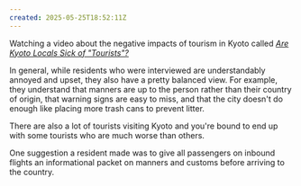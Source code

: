 ```yaml
---
created: 2025-05-25T18:52:11Z
---
```


Watching a video about the negative impacts of tourism in Kyoto called _[Are Kyoto Locals Sick of "Tourists"?](https://www.youtube.com/watch?v=jCkuiDmQOqo)_

In general, while residents who were interviewed are understandably annoyed and upset, they also have a pretty balanced view. For example, they understand that manners are up to the person rather than their country of origin, that warning signs are easy to miss, and that the city doesn't do enough like placing more trash cans to prevent litter.

There are also a lot of tourists visiting Kyoto and you're bound to end up with some tourists who are much worse than others.

One suggestion a resident made was to give all passengers on inbound flights an informational packet on manners and customs before arriving to the country.
